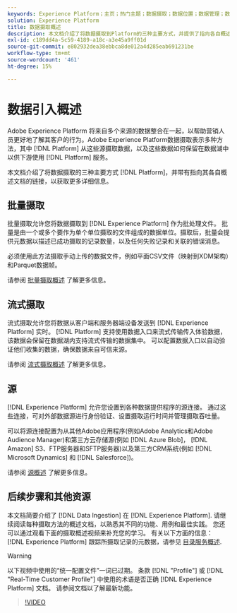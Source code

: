 ```yaml
---
keywords: Experience Platform；主页；热门主题；数据摄取；数据位置；数据管理；数据管理；谱系；谱系；批次；批次；摄取的数据
solution: Experience Platform
title: 数据摄取概述
description: 本文档介绍了将数据摄取到Platform的三种主要方式，并提供了指向各自概述文档的链接，以详细了解相关信息。
exl-id: c189dd4a-5c59-4189-a18c-a3e45a9ff01d
source-git-commit: e802932dea38ebbca8de012a4d285eab691231be
workflow-type: tm+mt
source-wordcount: '461'
ht-degree: 15%

---
```


# 数据引入概述

Adobe Experience Platform 将来自多个来源的数据整合在一起，以帮助营销人员更好地了解其客户的行为。Adobe Experience Platform数据摄取表示多种方法，其中 [!DNL Platform] 从这些源摄取数据，以及这些数据如何保留在数据湖中以供下游使用 [!DNL Platform] 服务。

本文档介绍了将数据摄取的三种主要方式 [!DNL Platform]，并带有指向其各自概述文档的链接，以获取更多详细信息。

## 批量摄取

批量摄取允许您将数据摄取到 [!DNL Experience Platform] 作为批处理文件。 批量是由一个或多个要作为单个单位摄取的文件组成的数据单位。摄取后，批量会提供元数据以描述已成功摄取的记录数量，以及任何失败记录和关联的错误消息。

必须使用此方法摄取手动上传的数据文件，例如平面CSV文件（映射到XDM架构）和Parquet数据帧。

请参阅 [批量摄取概述](./batch-ingestion/overview.md) 了解更多信息。

## 流式摄取

流式摄取允许您将数据从客户端和服务器端设备发送到 [!DNL Experience Platform] 实时。 [!DNL Platform] 支持使用数据入口来流式传输传入体验数据，该数据会保留在数据湖内支持流式传输的数据集中。 可以配置数据入口以自动验证他们收集的数据，确保数据来自可信来源。

请参阅 [流式摄取概述](./streaming-ingestion/overview.md) 了解更多信息。

## 源

[!DNL Experience Platform] 允许您设置到各种数据提供程序的源连接。 通过这些连接，可对外部数据源进行身份验证、设置摄取运行时间并管理摄取吞吐量。

可以将源连接配置为从其他Adobe应用程序(例如Adobe Analytics和Adobe Audience Manager)和第三方云存储源(例如 [!DNL Azure Blob]， [!DNL Amazon] S3、FTP服务器和SFTP服务器)以及第三方CRM系统(例如 [!DNL Microsoft Dynamics] 和 [!DNL Salesforce])。

请参阅 [源概述](../sources/home.md) 了解更多信息。

## 后续步骤和其他资源

本文档简要介绍了 [!DNL Data Ingestion] 在 [!DNL Experience Platform]. 请继续阅读每种摄取方法的概述文档，以熟悉其不同的功能、用例和最佳实践。 您还可以通过观看下面的摄取概述视频来补充您的学习。 有关以下方面的信息： [!DNL Experience Platform] 跟踪所摄取记录的元数据，请参见 [目录服务概述](../catalog/home.md).

>[!WARNING]
>
>以下视频中使用的“统一配置文件”一词已过期。 条款 [!DNL "Profile"] 或 [!DNL "Real-Time Customer Profile"] 中使用的术语是否正确 [!DNL Experience Platform] 文档。 请参阅文档以了解最新功能。

>[!VIDEO](https://video.tv.adobe.com/v/27106?quality=12&learn=on)

